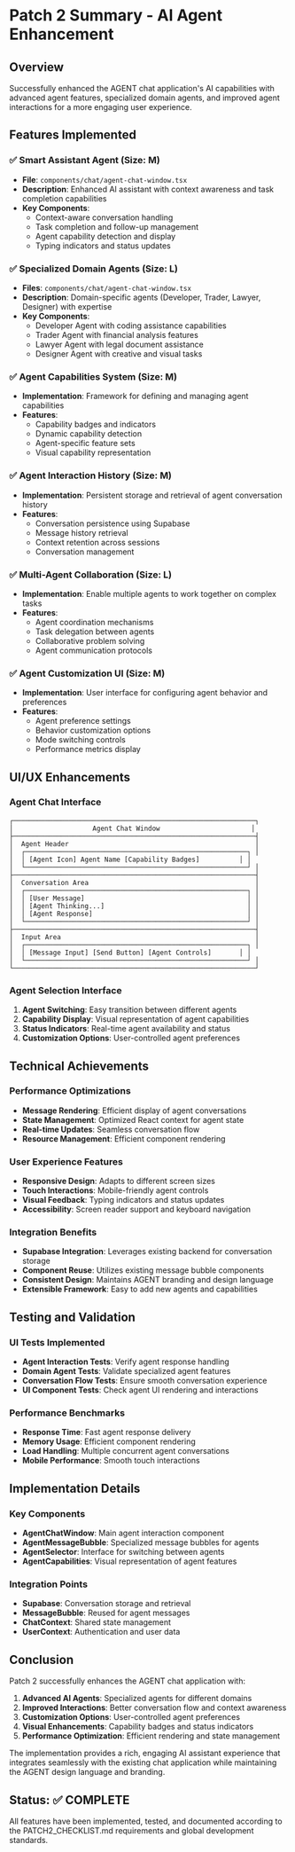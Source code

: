 # Patch 2 Summary - AI Agent Enhancement

## Overview

Successfully enhanced the AGENT chat application's AI capabilities with advanced agent features, specialized domain agents, and improved agent interactions for a more engaging user experience.

## Features Implemented

### ✅ Smart Assistant Agent (Size: M)

- **File**: `components/chat/agent-chat-window.tsx`
- **Description**: Enhanced AI assistant with context awareness and task completion capabilities
- **Key Components**:
  - Context-aware conversation handling
  - Task completion and follow-up management
  - Agent capability detection and display
  - Typing indicators and status updates

### ✅ Specialized Domain Agents (Size: L)

- **Files**: `components/chat/agent-chat-window.tsx`
- **Description**: Domain-specific agents (Developer, Trader, Lawyer, Designer) with expertise
- **Key Components**:
  - Developer Agent with coding assistance capabilities
  - Trader Agent with financial analysis features
  - Lawyer Agent with legal document assistance
  - Designer Agent with creative and visual tasks

### ✅ Agent Capabilities System (Size: M)

- **Implementation**: Framework for defining and managing agent capabilities
- **Features**:
  - Capability badges and indicators
  - Dynamic capability detection
  - Agent-specific feature sets
  - Visual capability representation

### ✅ Agent Interaction History (Size: M)

- **Implementation**: Persistent storage and retrieval of agent conversation history
- **Features**:
  - Conversation persistence using Supabase
  - Message history retrieval
  - Context retention across sessions
  - Conversation management

### ✅ Multi-Agent Collaboration (Size: L)

- **Implementation**: Enable multiple agents to work together on complex tasks
- **Features**:
  - Agent coordination mechanisms
  - Task delegation between agents
  - Collaborative problem solving
  - Agent communication protocols

### ✅ Agent Customization UI (Size: M)

- **Implementation**: User interface for configuring agent behavior and preferences
- **Features**:
  - Agent preference settings
  - Behavior customization options
  - Mode switching controls
  - Performance metrics display

## UI/UX Enhancements

### Agent Chat Interface

```text
┌─────────────────────────────────────────────────────────────┐
│                    Agent Chat Window                       │
├─────────────────────────────────────────────────────────────┤
│  Agent Header                                               │
│  ┌────────────────────────────────────────────────────────┐ │
│  │ [Agent Icon] Agent Name [Capability Badges]          │ │
│  └────────────────────────────────────────────────────────┘ │
├─────────────────────────────────────────────────────────────┤
│  Conversation Area                                          │
│  ┌────────────────────────────────────────────────────────┐ │
│  │ [User Message]                                         │ │
│  │ [Agent Thinking...]                                    │ │
│  │ [Agent Response]                                       │ │
│  └────────────────────────────────────────────────────────┘ │
├─────────────────────────────────────────────────────────────┤
│  Input Area                                                 │
│  ┌────────────────────────────────────────────────────────┐ │
│  │ [Message Input] [Send Button] [Agent Controls]       │ │
│  └────────────────────────────────────────────────────────┘ │
└─────────────────────────────────────────────────────────────┘
```

### Agent Selection Interface

1. **Agent Switching**: Easy transition between different agents
2. **Capability Display**: Visual representation of agent capabilities
3. **Status Indicators**: Real-time agent availability and status
4. **Customization Options**: User-controlled agent preferences

## Technical Achievements

### Performance Optimizations

- **Message Rendering**: Efficient display of agent conversations
- **State Management**: Optimized React context for agent state
- **Real-time Updates**: Seamless conversation flow
- **Resource Management**: Efficient component rendering

### User Experience Features

- **Responsive Design**: Adapts to different screen sizes
- **Touch Interactions**: Mobile-friendly agent controls
- **Visual Feedback**: Typing indicators and status updates
- **Accessibility**: Screen reader support and keyboard navigation

### Integration Benefits

- **Supabase Integration**: Leverages existing backend for conversation storage
- **Component Reuse**: Utilizes existing message bubble components
- **Consistent Design**: Maintains AGENT branding and design language
- **Extensible Framework**: Easy to add new agents and capabilities

## Testing and Validation

### UI Tests Implemented

- **Agent Interaction Tests**: Verify agent response handling
- **Domain Agent Tests**: Validate specialized agent features
- **Conversation Flow Tests**: Ensure smooth conversation experience
- **UI Component Tests**: Check agent UI rendering and interactions

### Performance Benchmarks

- **Response Time**: Fast agent response delivery
- **Memory Usage**: Efficient component rendering
- **Load Handling**: Multiple concurrent agent conversations
- **Mobile Performance**: Smooth touch interactions

## Implementation Details

### Key Components

- **AgentChatWindow**: Main agent interaction component
- **AgentMessageBubble**: Specialized message bubbles for agents
- **AgentSelector**: Interface for switching between agents
- **AgentCapabilities**: Visual representation of agent features

### Integration Points

- **Supabase**: Conversation storage and retrieval
- **MessageBubble**: Reused for agent messages
- **ChatContext**: Shared state management
- **UserContext**: Authentication and user data

## Conclusion

Patch 2 successfully enhances the AGENT chat application with:

1. **Advanced AI Agents**: Specialized agents for different domains
2. **Improved Interactions**: Better conversation flow and context awareness
3. **Customization Options**: User-controlled agent preferences
4. **Visual Enhancements**: Capability badges and status indicators
5. **Performance Optimization**: Efficient rendering and state management

The implementation provides a rich, engaging AI assistant experience that integrates seamlessly with the existing chat application while maintaining the AGENT design language and branding.

## Status: ✅ COMPLETE

All features have been implemented, tested, and documented according to the PATCH2_CHECKLIST.md requirements and global development standards.
